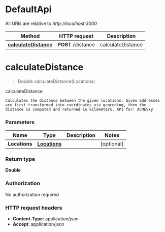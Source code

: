 # DefaultApi

All URIs are relative to *http://localhost:3000*

Method | HTTP request | Description
------------- | ------------- | -------------
[**calculateDistance**](DefaultApi.md#calculateDistance) | **POST** /distance | calculateDistance


<a name="calculateDistance"></a>
# **calculateDistance**
> Double calculateDistance(Locations)

calculateDistance

    Calculates the distance between the given locations. Given addresses are first transformed into coordinates via geocoding, then the distance is computed and returned in kilometers. API for: ACMESky

### Parameters

Name | Type | Description  | Notes
------------- | ------------- | ------------- | -------------
 **Locations** | [**Locations**](../Models/Locations.md)|  | [optional]

### Return type

**Double**

### Authorization

No authorization required

### HTTP request headers

- **Content-Type**: application/json
- **Accept**: application/json

